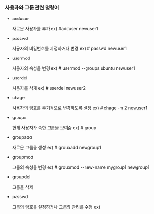 ### 사용자와 그룹 관련 명령어

- adduser

  새로운 사용자를 추가 ex) #adduser newuser1

- passwd

  사용자의 비밀번호를 지정하거나 변경 ex) # passwd newuser1

- usermod

  사용자의 속성을 변경 ex) # usermod --groups ubuntu newuser1

- userdel

  사용자를 삭제 ex) # userdel newuser2

- chage

  사용자의 암호를 주기적으로 변경하도록 설정 ex) # chage -m 2 newuser1

- groups

  현재 사용자가 속한 그룹을 보여줌 ex) # group

- groupadd

  새로운 그룹을 생성 ex) # groupadd newgroup1

- groupmod

  그룹의 속성을 변경 ex) # groupmod --new-name mygroup1 newgroup1

- groupdel

  그룹을 삭제

- passwd

  그룹의 암호를 설정하거나 그룹의 관리를 수행 ex)

### 